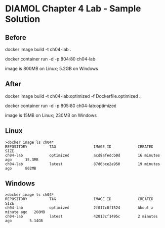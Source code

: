 # DIAMOL Chapter 4 Lab - Sample Solution

## Before
docker image build -t ch04-lab .

docker container run -d -p 804:80 ch04-lab

image is 800MB on Linux; 5.2GB on Windows

## After
docker image build -t ch04-lab:optimized -f Dockerfile.optimized .

docker container run -d -p 805:80 ch04-lab:optimized

image is 15MB on Linux; 230MB on Windows

## Linux

```
>docker image ls ch04*
REPOSITORY          TAG                 IMAGE ID            CREATED             SIZE 
ch04-lab            optimized           acd8afedcb0d        16 minutes ago      15.3MB
ch04-lab            latest              87d6bce2a950        19 minutes ago      802MB
```

## Windows

```
>docker image ls ch04*
REPOSITORY          TAG                 IMAGE ID            CREATED              SIZE
ch04-lab            optimized           2f017c0f1524        About a minute ago   260MB
ch04-lab            latest              42013cf1495c        2 minutes ago        5.14GB
```
